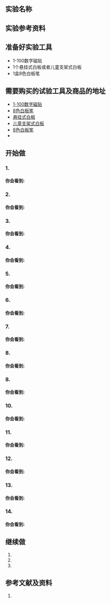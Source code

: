 ## 实验名称

## 实验参考资料


## 准备好实验工具

- 1-100数字磁贴
- 1个悬挂式白板或者儿童支架式白板
- 1盒8色白板笔


## 需要购买的试验工具及商品的地址

- [1-100数字磁贴](https://item.taobao.com/item.htm?spm=a1z0d.7625083.1998302264.6.5c5f4e69fPoYAz&id=45543068017)
- [8色白板笔](https://item.jd.com/11190087435.html)
- [悬挂式白板](https://item.jd.com/391826.html?extension_id=eyJhZCI6IjE0NzYiLCJjaCI6IjIiLCJza3UiOiI4NjkwNzI1IiwidHMiOiIxNTUzNDkxNTE5IiwidW5pcWlkIjoie1wiY2xpY2tfaWRcIjpcImI2YjgzZWRhLWI0YmUtNDNmOS1hYjZlLTZlODQ0NTM5YmMzNlwiLFwibWF0ZXJpYWxfaWRcIjpcIjM1NTc1MjQ5N1wiLFwicG9zX2lkXCI6XCIxNDc2XCIsXCJzaWRcIjpcIjUxY2RkNzAxLWU0MTAtNDY2Zi1hY2IzLTZlNDkwOGI1ZDMwOFwifSJ9&jd_pop=b6b83eda-b4be-43f9-ab6e-6e844539bc36&abt=0#crumb-wrap)
- [儿童支架式白板](https://item.jd.com/3460423.html)
- [8色白板笔](https://item.jd.com/11190087435.html)
- 
 
## 开始做

### 1. 


#### 你会看到: 


### 2. 


#### 你会看到: 


### 3. 


#### 你会看到: 


### 4. 


#### 你会看到: 


### 5. 


#### 你会看到: 


### 6. 


#### 你会看到: 


### 7. 


#### 你会看到: 


### 8. 


#### 你会看到: 


### 8. 


#### 你会看到: 


### 10. 


#### 你会看到: 


### 11. 


#### 你会看到: 


### 12. 


#### 你会看到: 


### 13. 


#### 你会看到: 


### 14. 


#### 你会看到: 


## 继续做

1. 

2. 

3. 

## 参考文献及资料

1. 